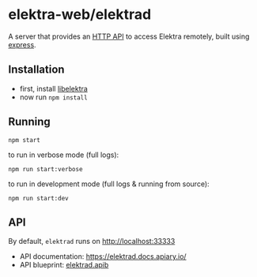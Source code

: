 # elektra-web/elektrad

A server that provides an [HTTP API](http://docs.elektrad.apiary.io/) to access
Elektra remotely, built using [express](https://expressjs.com/).


## Installation

 * first, install [libelektra](https://libelektra.org/)
 * now run `npm install`


## Running

```
npm start
```

to run in verbose mode (full logs):

```
npm run start:verbose
```

to run in development mode (full logs & running from source):

```
npm run start:dev
```


## API

By default, `elektrad` runs on [http://localhost:33333](http://localhost:33333)

 - API documentation: https://elektrad.docs.apiary.io/
 - API blueprint: [elektrad.apib](https://master.libelektra.org/doc/api_blueprints/elektrad.apib)
